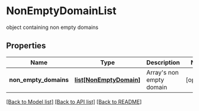 # NonEmptyDomainList

object containing non empty domains

## Properties

| Name                  | Type                                          | Description                  | Notes      |
| --------------------- | --------------------------------------------- | ---------------------------- | ---------- |
| **non_empty_domains** | [**list[NonEmptyDomain]**](NonEmptyDomain.md) | Array&#39;s non empty domain | [optional] |

[[Back to Model list]](../README.md#documentation-for-models) [[Back to API list]](../README.md#documentation-for-api-endpoints) [[Back to README]](../README.md)
